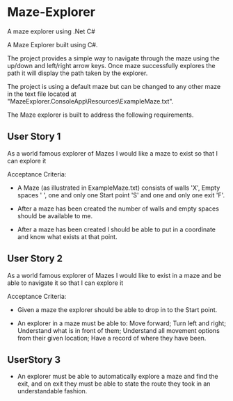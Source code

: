 # Maze-Explorer
A maze explorer using .Net C#

A Maze Explorer built using C#. 

The project provides a simple way to navigate through the maze using the up/down and left/right arrow keys. Once maze successfully explores the path it will display the path taken by the explorer.

The project is using a default maze but can be changed to any other maze in the text file located at "MazeExplorer.ConsoleApp\Resources\ExampleMaze.txt".

The Maze explorer is built to address the following requirements.

User Story 1
------------

As a world famous explorer of Mazes I would like a maze to exist so that I can explore it

Acceptance Criteria:

* A Maze (as illustrated in ExampleMaze.txt) consists of walls 'X', Empty spaces ' ', one and only one Start point 'S' and one and only one exit 'F'.

* After a maze has been created the number of walls and empty spaces should be available to me.

* After a maze has been created I should be able to put in a coordinate and know what exists at that point.


User Story 2
------------

As a world famous explorer of Mazes I would like to exist in a maze and be able to navigate it so that I can explore it

Acceptance Criteria:

* Given a maze the explorer should be able to drop in to the Start point.

* An explorer in a maze must be able to:
    Move forward;
    Turn left and right;
    Understand what is in front of them;
    Understand all movement options from their given location;
    Have a record of where they have been.


UserStory 3
-----------	
* An explorer must be able to automatically explore a maze and find the exit, and on exit they must be able to state the route they took in an understandable fashion.


